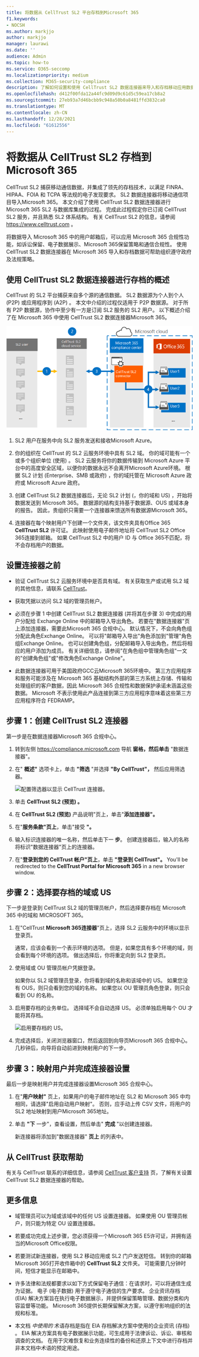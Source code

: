 ```yaml
---
title: 将数据从 CellTrust SL2 平台存档到Microsoft 365
f1.keywords:
- NOCSH
ms.author: markjjo
author: markjjo
manager: laurawi
ms.date: ''
audience: Admin
ms.topic: how-to
ms.service: O365-seccomp
ms.localizationpriority: medium
ms.collection: M365-security-compliance
description: 了解如何设置和使用 CellTrust SL2 数据连接器来导入和存档移动应用数据。
ms.openlocfilehash: d412f00fda12a44fc9d09d9c61d5c59ea17cb8a2
ms.sourcegitcommit: 27eb93a7d46bcbb9c948a50b0a8481ffd3832ca0
ms.translationtype: MT
ms.contentlocale: zh-CN
ms.lasthandoff: 12/28/2021
ms.locfileid: "61612556"
---
```

# <a name="archive-data-from-celltrust-sl2-to-microsoft-365"></a>将数据从 CellTrust SL2 存档到Microsoft 365

CellTrust SL2 捕获移动通信数据，并集成了领先的存档技术，以满足 FINRA、HIPAA、FOIA 和 TCPA 等法规的电子发现要求。 SL2 数据连接器将移动通信项目导入Microsoft 365。 本文介绍了使用 CellTrust SL2 数据连接器进行Microsoft 365 SL2 与数据库集成的过程。 完成此过程假定你已订阅 CellTrust SL2 服务，并且熟悉 SL2 体系结构。 有关 CellTrust SL2 的信息，请参阅 <https://www.celltrust.com> 。

将数据导入 Microsoft 365 中的用户邮箱后，可以应用 Microsoft 365 合规性功能，如诉讼保留、电子数据展示、Microsoft 365保留策略和通信合规性。 使用 CellTrust SL2 数据连接器在 Microsoft 365 导入和存档数据可帮助组织遵守政府及法规策略。

## <a name="overview-of-archiving-with-the-celltrust-sl2-data-connector"></a>使用 CellTrust SL2 数据连接器进行存档的概述

CellTrust 的 SL2 平台捕获来自多个源的通信数据。 SL2 数据源为个人到个人 (P2P) 或应用程序到 (A2P) 。 本文中介绍的过程仅适用于 P2P 数据源。 对于所有 P2P 数据源，协作中至少有一方是订阅 SL2 服务的 SL2 用户。 以下概述介绍了在 Microsoft 365 中使用 CellTrust SL2 数据连接器Microsoft 365。

![CellTrust SL2 服务的存档工作流。](../media/CellTrustSL2ConnectorWorkflow.png)

1. SL2 用户在服务中向 SL2 服务发送和接收Microsoft Azure。

2. 你的组织在 CellTrust 的 SL2 云服务环境中具有 SL2 域。 你的域可能有一个或多个组织单位 (使用) 。 SL2 云服务将你的数据传输到 Microsoft Azure 平台中的高度安全区域，以便你的数据永远不会离开Microsoft Azure环境。 根据 SL2 计划 (Enterprise、SMB 或政府) ，你的域托管在 Microsoft Azure 政府或 Microsoft Azure 政府。

3. 创建 CellTrust SL2 数据连接器后，无论 SL2 计划 (，你的域和 US) ，开始将数据发送到 Microsoft 365。 数据源的结构支持基于数据源、OUS 或域本身的报告。 因此，贵组织只需要一个连接器来馈送所有数据源Microsoft 365。

4. 连接器在每个映射用户下创建一个文件夹，该文件夹具有Office 365 **CellTrust SL2** 许可证。 此映射使用电子邮件地址将 CellTrust SL2 Office 365连接到邮箱。 如果 CellTrust SL2 中的用户 ID 与 Office 365不匹配，将不会存档用户的数据。

## <a name="before-you-set-up-a-connector"></a>设置连接器之前

- 验证 CellTrust SL2 云服务环境中是否具有域。 有关获取生产或试用 SL2 域的其他信息，请联系 [CellTrust](https://www.celltrust.com/contact-us/#form)。

- 获取凭据以访问 SL2 域的管理员帐户。

- 必须在步骤 1 中创建 CellTrust SL2 数据连接器 (并将其在步骤 3) 中完成的用户分配给 Exchange Online 中的邮箱导入导出角色。 若要在"数据连接器"页上添加连接器，需要此Microsoft 365 合规中心。 默认情况下，不会向角色组分配此角色Exchange Online。 可以将"邮箱导入导出"角色添加到"管理"角色组Exchange Online。 也可以创建角色组，分配邮箱导入导出角色，然后将相应的用户添加为成员。 有关详细信息，请参阅"在角色[](/Exchange/permissions-exo/role-groups#create-role-groups)组中管理角色组[](/Exchange/permissions-exo/role-groups#modify-role-groups)"一文的"创建角色组"或"修改角色Exchange Online"。

- 此数据连接器可用于美国政府GCC云Microsoft 365环境中。 第三方应用程序和服务可能涉及在 Microsoft 365 基础结构外部的第三方系统上存储、传输和处理组织的客户数据，因此 Microsoft 365 合规性和数据保护承诺未涵盖这些数据。 Microsoft 不表示使用此产品连接到第三方应用程序意味着这些第三方应用程序符合 FEDRAMP。

## <a name="step-1-create-a-celltrust-sl2-connector"></a>步骤 1：创建 CellTrust SL2 连接器

第一步是在数据连接器Microsoft 365 合规中心。

1. 转到左侧 <https://compliance.microsoft.com> 导航 **窗格，然后单击** "数据连接器"。

2. 在" **概述"** 选项卡上，单击 **"筛选** "并选择 **"By CellTrust"，** 然后应用筛选器。

   ![配置筛选器以显示 CellTrust 连接器。](../media/DataConnectorsFilter.png)

3. 单击 **CellTrust SL2 (预览) 。**

4. 在 **CellTrust SL2 (预览)** 产品说明"页上，单击"**添加连接器"。**

5. 在"**服务条款"页上**，单击"接受 **"。**

6. 输入标识连接器的唯一名称，然后单击下一 **步**。 创建连接器后，输入的名称将标识"数据连接器"页上的连接器。

7. 在"**登录到您的 CellTrust 帐户"页上**，单击 **"登录到 CellTrust"。** You'll be redirected to the **CellTrust Portal for Microsoft 365** in a new browser window.

## <a name="step-2-select-the-domains-or-ous-to-archive"></a>步骤 2：选择要存档的域或 US

下一步是登录到 CellTrust SL2 域的管理员帐户，然后选择要存档在 Microsoft 365 中的域和 MICROSOFT 365。

1. 在"CellTrust **Microsoft 365连接器**"页上，选择 SL2 云服务中的环境以显示登录页。

   通常，应该会看到一个表示环境的选项。 但是，如果您具有多个环境的域，则会看到每个环境的选项。 做出选择后，你将重定向到 SL2 登录页。

2. 使用域或 OU 管理员帐户凭据登录。

   如果你以 SL2 域管理员登录，你将看到域的名称和该域中的 US。 如果您没有 OUS，则只会看到您的域的名称。 如果您以 OU 管理员角色登录，则只会看到 OU 的名称。

3. 启用要存档的业务单位。 选择域不会自动选择 US。 必须单独启用每个 OU 才能将其存档。

   ![启用要存档的 US。](../media/EnableCellTrustOUs.png)

4. 完成选择后，关闭浏览器窗口，然后返回到向导页Microsoft 365 合规中心。 几秒钟后，向导将自动前进到映射用户的下一步。

## <a name="step-3-map-users-and-complete-the-connector-setup"></a>步骤 3：映射用户并完成连接器设置

最后一步是映射用户并完成连接器设置Microsoft 365 合规中心。

1. 在"**用户映射"** 页上，如果用户的电子邮件地址在 SL2 和 Microsoft 365 中均相同，请选择"启用自动用户映射"。 否则，应手动上传 CSV 文件，将用户的 SL2 地址映射到用户Microsoft 365地址。

2. 单击 **"下** 一步"，查看设置，然后单击" **完成** "以创建连接器。

   新连接器将添加到"数据连接器" **页上** 的列表中。

## <a name="get-help-from-celltrust"></a>从 CellTrust 获取帮助

有关与 CellTrust 联系的详细信息，请参阅 [CellTrust 客户支持](https://www.celltrust.com/contact-us/#support) 页，了解有关设置 CellTrust SL2 数据连接器的帮助。

## <a name="more-information"></a>更多信息

- 域管理员可以为域或该域中的任何 US 设置连接器。 如果使用 OU 管理员帐户，则只能为特定 OU 设置连接器。

- 若要成功完成上述步骤，您必须获得一个Microsoft 365 E5许可证，并拥有适当的Microsoft Office权限。

- 若要测试新连接器，使用 SL2 移动应用或 SL2 门户发送短信。 转到你的邮箱Microsoft 365打开收件箱中的 **CellTrust SL2** 文件夹。 可能需要几分钟时间，短信才能显示在邮箱中。

- 许多法律和法规都要求以如下方式保留电子通信：在请求时，可以将通信生成为证据。 电子 (电子数据) 用于遵守电子通信的生产要求。 企业资讯存档 (EIA) 解决方案旨在执行电子数据展示，并提供保留策略管理、数据分类和内容监督等功能。 Microsoft 365提供长期保留解决方案，以遵守影响组织的法规和标准。

- 本文档 *中使用的* 术语存档是指在 EIA 存档解决方案中使用的企业资讯 (存档) 。 EIA 解决方案具有电子数据展示功能，可生成用于法律诉讼、诉讼、审核和调查的文档。 在用于灾难恢复和业务连续性的备份和还原上下文中进行存档并非本文档中术语的预定用途。
